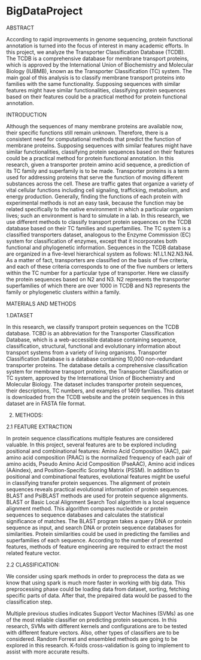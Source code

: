 # BigDataProject
ABSTRACT

According to rapid improvements in genome sequencing, protein functional annotation is turned into the focus of interest in many academic efforts. In this project, we analyze the Transporter Classification Database (TCDB). The TCDB is a comprehensive database for membrane transport proteins, which is approved by the International Union of Biochemistry and Molecular Biology (IUBMB), known as the Transporter Classification (TC) system. The main goal of this analysis is to classify membrane transport proteins into families with the same functionality. Supposing sequences with similar features might have similar functionalities, classifying protein sequences based on their features could be a practical method for protein functional annotation.


INTRODUCTION


Although the sequences of many membrane proteins are available now, their specific functions still remain unknown. Therefore, there is a consistent need for computational methods that predict the function of membrane proteins. Supposing sequences with similar features might have similar functionalities, classifying protein sequences based on their features could be a practical method for protein functional annotation. In this research, given a transporter protein amino acid sequence, a prediction of its TC family and superfamily is to be made.
Transporter proteins is a term used for addressing proteins that serve the function of moving different substances across the cell. These are traffic gates that organize a variety of vital cellular functions including cell signaling, trafficking, metabolism, and energy production. Generally, finding the functions of each protein with experimental methods is not an easy task, because the function may be related specifically to the native environment in which a particular organism lives; such an environment is hard to simulate in a lab.  In this research, we use different methods to classify transport protein sequences on the TCDB database based on their TC families and superfamilies. 
The TC system is a classified transporters dataset, analogous to the Enzyme Commission (EC) system for classification of enzymes, except that it incorporates both functional and phylogenetic information. Sequences in the TCDB database are organized in a five-level hierarchical system as follows: N1.L1.N2.N3.N4. As a matter of fact, transporters are classified on the basis of five criteria, and each of these criteria corresponds to one of the five numbers or letters within the TC number for a particular type of transporter. Here we classify the protein sequences based on N2 and N3. N2 represents the transporter superfamilies of which there are over 1000 in TCDB and N3 represents the family or phylogenetic clusters within a family.


MATERIALS AND METHODS

1.DATASET

In this research, we classify transport protein sequences on the TCDB database. TCBD is an abbreviation for the Transporter Classification Database, which is a web-accessible database containing sequence, classification, structural, functional and evolutionary information about transport systems from a variety of living organisms. Transporter Classification Database is a database containing 10,000 non-redundant transporter proteins. The database details a comprehensive classification system for membrane transport proteins, the Transporter Classification or TC system, approved by the International Union of Biochemistry and Molecular Biology. The dataset includes transporter protein sequences, their descriptions, TC numbers, and examples of 1409 families. This dataset is downloaded from the TCDB website and the protein sequences in this dataset are in FASTA file format. 

2. METHODS:

2.1 FEATURE EXTRACTION

In protein sequence classifications multiple features are considered valuable. In this project, several features are to be explored including positional and combinational features: Amino Acid Composition (AAC),  pair amino acid composition (PAAC) is the normalized frequency of each pair of amino acids, Pseudo Amino Acid Composition (PseAAC), Amino acid indices (AAindex), and Position-Specific Scoring Matrix (PSSM). 
In addition to positional and combinational features, evolutional features might be useful in classifying transfer protein sequences. The alignment of protein sequences reveals practical evolutional information of protein sequences. BLAST and PsiBLAST methods are used for protein sequence alignments. BLAST or Basic Local Alignment Search Tool algorithm is a local sequence alignment method.  This algorithm compares nucleotide or protein sequences to sequence databases and calculates the statistical significance of matches. The BLAST program takes a query DNA or protein sequence as input, and search DNA or protein sequence databases for similarities. Protein similarities could be used in predicting the families and superfamilies of each sequence. 
According to the number of presented features, methods of feature engineering are required to extract the most related feature vector.  

2.2 CLASSIFICATION:

We consider using spark methods in order to preprocess the data as we know that using spark is much more faster in working with big data. This preprocessing phase could be loading data from dataset, sorting, fetching specific parts of data. After that, the prepaired data would be passed to the classification step. 

Multiple previous studies indicates Support Vector Machines (SVMs) as one of the most reliable classifier on predicting protein sequences. In this research, SVMs with different kernels and configurations are to be tested with different feature vectors. Also, other types of classifiers are to be considered. Random Forrest and ensembled methods are going to be explored in this research. K-folds cross-validation is going to implement to assist with more accurate results. 

   


